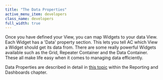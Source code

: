 ```yaml
---
title: "The Data Properties"
active_menu_item: developers
class_name: developers
full_width: true
---
```



Once you have defined your View, you can map Widgets to your data View. Each Widget has a 'Data' property section. This lets you tell AC which View a Widget should get its data from. There are some really powerful Widgets available such as the Grid, Repeater Container and the Data Container. These all make life easy when it comes to managing data efficiently.

Data Properties are described in detail in [this topic](../data-integration,-reporting-dashboards/data-section-properties/) within the Reporting and Dashboards chapter.

